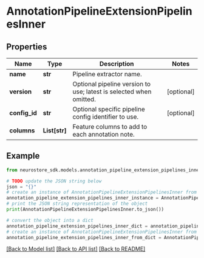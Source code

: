 # AnnotationPipelineExtensionPipelinesInner


## Properties

Name | Type | Description | Notes
------------ | ------------- | ------------- | -------------
**name** | **str** | Pipeline extractor name. | 
**version** | **str** | Optional pipeline version to use; latest is selected when omitted. | [optional] 
**config_id** | **str** | Optional specific pipeline config identifier to use. | [optional] 
**columns** | **List[str]** | Feature columns to add to each annotation note. | 

## Example

```python
from neurostore_sdk.models.annotation_pipeline_extension_pipelines_inner import AnnotationPipelineExtensionPipelinesInner

# TODO update the JSON string below
json = "{}"
# create an instance of AnnotationPipelineExtensionPipelinesInner from a JSON string
annotation_pipeline_extension_pipelines_inner_instance = AnnotationPipelineExtensionPipelinesInner.from_json(json)
# print the JSON string representation of the object
print(AnnotationPipelineExtensionPipelinesInner.to_json())

# convert the object into a dict
annotation_pipeline_extension_pipelines_inner_dict = annotation_pipeline_extension_pipelines_inner_instance.to_dict()
# create an instance of AnnotationPipelineExtensionPipelinesInner from a dict
annotation_pipeline_extension_pipelines_inner_from_dict = AnnotationPipelineExtensionPipelinesInner.from_dict(annotation_pipeline_extension_pipelines_inner_dict)
```
[[Back to Model list]](../README.md#documentation-for-models) [[Back to API list]](../README.md#documentation-for-api-endpoints) [[Back to README]](../README.md)


